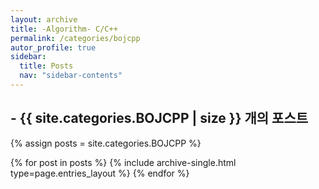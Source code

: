 ```yaml
---
layout: archive
title: -Algorithm- C/C++
permalink: /categories/bojcpp
autor_profile: true
sidebar:
  title: Posts
  nav: "sidebar-contents"
---
```


## - {{ site.categories.BOJCPP | size }} 개의 포스트

{% assign posts = site.categories.BOJCPP %}

{% for post in posts %}
{% include archive-single.html type=page.entries_layout %}
{% endfor %}
